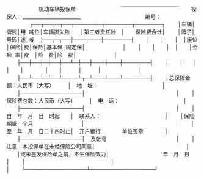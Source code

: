 
 


　　　　　　机动车辆投保单
　　　　　　　　￣￣￣￣￣￣￣￣￣￣￣
　　投保人：________________________　　　　　　　　　　　　编号：
　　
　　┌──┬──┬─┬──┬───────┬───────┬───────┐
　　│车辆│牌照│用│吨位│车辆损失险　　│第三者责任险　│　　保险费合计│
　　│牌子│号码│途│或　├──┬─┬──┼───┬───┼───────┤
　　│　　│　　│　│座位│保险│费│保险│基本保│固定保│　　　　　　　│
　　│　　│　　│　│　　│金额│率│费　│险　费│险　费│　　　　　　　│
　　├──┼──┼─┼──┼──┴─┼──┼───┼───┼───────┤
　　│　　│　　│　│　　│　　　　│　　│　　　│　　　│　　　　　　　│
　　├──┴──┴─┴──┴────┴┬─┴───┴───┴───────┤
　　│总保险金额：人民币（大写）　　　│　地　址：　　　　　　　　　　　　│
　　├────────────────┤　　　　　　　　　　　　　　　　　│
　　│保险费总数：人民币（大写）　　　│　电　话：　　　　　　　　　　　　│
　　├────────────────┤　　　　　　　　　　　　　　　　　│
　　│　　　　自　年　月　日　时起　　│　联系人：　　　　　　　　　　　　│
　　│保险期限　个月　　　　　　　　　│　　　　　　　　　　　　　　　　　│
　　│　　　　至　年　月　日二十四时止│　开户银行　　　　单位签章　　　　│
　　├────────────────┤　及帐号　　　　　　　　　　　　　│
　　│注意：本投保单在未经保险公司同意│　　　　　　　　　　　　　　　　　│
　　│或未签发保险单之前，不生保险效力│　　　　　　　　　　年　月　日　　│
　　│　　　　　　　　　　　　　　　　│　　　　　　　　　　　　　　　　　│
　　└────────────────┴─────────────────┘
　　

 


 

 
 
 
 
 
  


  
 

  


  


  
 
 
 
 

